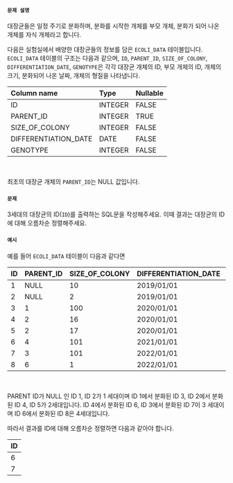 #### `문제 설명`

대장균들은 일정 주기로 분화하며, 분화를 시작한 개체를 부모 개체, 분화가 되어 나온 개체를 자식 개체라고 합니다.
<br>

다음은 실험실에서 배양한 대장균들의 정보를 담은 `ECOLI_DATA` 테이블입니다. `ECOLI_DATA` 테이블의 구조는 다음과 같으며, `ID`, `PARENT_ID`, `SIZE_OF_COLONY`, `DIFFERENTIATION_DATE`, `GENOTYPE`은 각각 대장균 개체의 ID, 부모 개체의 ID, 개체의 크기, 분화되어 나온 날짜, 개체의 형질을 나타냅니다.
<br>

|Column name|Type|Nullable|
|:--|:--|:--|
|ID|INTEGER|FALSE|
|PARENT_ID|INTEGER|TRUE|
|SIZE_OF_COLONY|INTEGER|FALSE|
|DIFFERENTIATION_DATE|DATE|FALSE|
|GENOTYPE|INTEGER|FALSE|
<br>

최초의 대장균 개체의 `PARENT_ID`는 NULL 값입니다.
<br>

#### `문제`

3세대의 대장균의 ID(`ID`)를 출력하는 SQL문을 작성해주세요. 이때 결과는 대장균의 ID에 대해 오름차순 정렬해주세요.
<br>

#### `예시`

예를 들어 `ECOLI_DATA` 테이블이 다음과 같다면
<br>

|ID|PARENT_ID|SIZE_OF_COLONY|DIFFERENTIATION_DATE|GENOTYPE|
|:--|:--|:--|:--|:--|
|1|NULL|10|2019/01/01|5|
|2|NULL|2|2019/01/01|3|
|3|1|100|2020/01/01|4|
|4|2|16|2020/01/01|4|
|5|2|17|2020/01/01|6|
|6|4|101|2021/01/01|22|
|7|3|101|2022/01/01|23|
|8|6|1|2022/01/01|27|
<br>

PARENT ID가 NULL 인 ID 1, ID 2가 1 세대이며 ID 1에서 분화된 ID 3, ID 2에서 분화된 ID 4, ID 5가 2세대입니다. ID 4에서 분화된 ID 6, ID 3에서 분화된 ID 7이 3 세대이며 ID 6에서 분화된 ID 8은 4세대입니다.
<br>

따라서 결과를 ID에 대해 오름차순 정렬하면 다음과 같아야 합니다.
<br>

|ID|
|:--|
|6|
|7|
<br>
